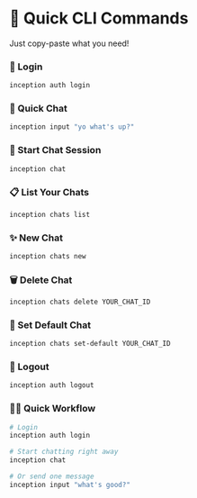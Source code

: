 # 🚀 Quick CLI Commands

Just copy-paste what you need!

### 🔑 Login
```bash
inception auth login
```

### 💬 Quick Chat
```bash
inception input "yo what's up?"
```

### 🤖 Start Chat Session
```bash
inception chat
```

### 📋 List Your Chats
```bash
inception chats list
```

### ✨ New Chat
```bash
inception chats new
```

### 🗑️ Delete Chat
```bash
inception chats delete YOUR_CHAT_ID
```

### 📌 Set Default Chat
```bash
inception chats set-default YOUR_CHAT_ID
```

### 👋 Logout
```bash
inception auth logout
```

### 🏃‍♂️ Quick Workflow
```bash
# Login
inception auth login

# Start chatting right away
inception chat

# Or send one message
inception input "what's good?"
``` 